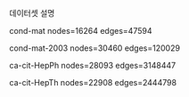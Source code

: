 데이터셋 설명

cond-mat  nodes=16264  edges=47594

cond-mat-2003  nodes=30460  edges=120029

ca-cit-HepPh  nodes=28093  edges=3148447

ca-cit-HepTh  nodes=22908  edges=2444798